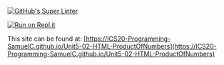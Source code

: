 [![GitHub's Super Linter](https://github.com/ICS20-Programming-SamuelC/Unit5-02-HTML-ProductOfNumbers/workflows/GitHub's%20Super%20Linter/badge.svg)](https://github.com/ICS20-Programming-SamuelC/Unit5-02-HTML-ProductOfNumbers/actions)



[![Run on Repl.it](https://repl.it/badge/github/ICS20-Programming-SamuelC/Unit5-02-HTML-ProductOfNumbers)](https://repl.it/github/ICS20-Programming-SamuelC/Unit5-02-HTML-ProductOfNumbers)



This site can be found at: [https://ICS20-Programming-SamuelC.github.io/Unit5-02-HTML-ProductOfNumbers](https://ICS20-Programming-SamuelC.github.io/Unit5-02-HTML-ProductOfNumbers)